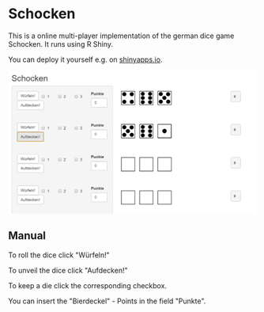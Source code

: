 # Schocken

This is a online multi-player implementation of the german dice game Schocken.
It runs using R Shiny.

You can deploy it yourself e.g. on [shinyapps.io](https://www.shinyapps.io/).

![](Screenshot.PNG)


## Manual

To roll the dice click "Würfeln!"

To unveil the dice click "Aufdecken!"

To keep a die click the corresponding checkbox.

You can insert the "Bierdeckel" - Points in the field "Punkte".

